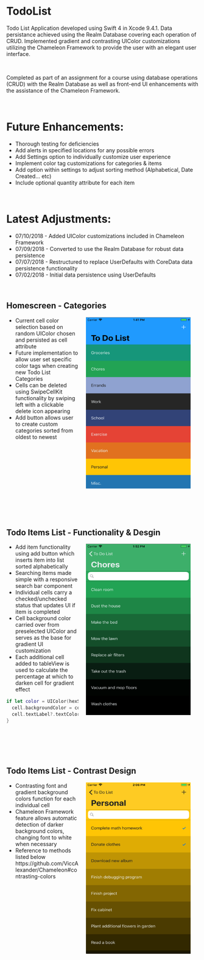 # TodoList
Todo List Application developed using Swift 4 in Xcode 9.4.1. Data persistance achieved using the Realm Database 
covering each operation of CRUD. Implemented gradient and contrasting UIColor customizations utilizing the Chameleon 
Framework to provide the user with an elegant user interface.

</br>

Completed as part of an assignment for a course using database operations (CRUD) with the Realm Database as well as front-end UI enhancements with the assistance of the Chameleon Framework.


<br>


<h1>Future Enhancements:</h1>
<ul>
  <li> Thorough testing for deficiencies </li>
  <li> Add alerts in specified locations for any possible errors </li>
  <li> Add Settings option to individually customize user experience </li>
  <li> Implement color tag customizations for categories & items </li>
  <li> Add option within settings to adjust sorting method (Alphabetical, Date Created... etc) </li>
  <li> Include optional quantity attribute for each item </li>
</ul>

</br>

<h1>Latest Adjustments:</h1>
<ul>
  <li> 07/10/2018 - Added UIColor customizations included in Chameleon Framework </li>
  <li> 07/09/2018 - Converted to use the Realm Database for robust data persistence </li>
  <li> 07/07/2018 - Restructured to replace UserDefaults with CoreData data persistence functionality </li>
  <li> 07/02/2018 - Initial data persistence using UserDefaults </li>
</ul>


</br>

<h2> Homescreen - Categories </h2>
<p>
  <img align = "right" src = "Images/homescreen_filled.png" width = "275" height = "450" hspace = "20" alt = "Homescreen - Filled" />
  <ul>
    <li> Current cell color selection based on random UIColor chosen and persisted as cell attribute  </li>
    <li> Future implementation to allow user set specific color tags when creating new Todo List Categories </li>
    <li> Cells can be deleted using SwipeCellKit functionality by swiping left with a clickable delete icon appearing </li>
    <li> Add button allows user to create custom categories sorted from oldest to newest </li>
  </ul>
</p>

</br>
</br>
</br>
</br>
</br>
</br>
</br>
</br>
</br>
</br>
</br>

<h2> Todo Items List - Functionality & Desgin </h2>
<p>
  <img align = "right" src = "Images/items_unchecked.png" width = "275" height = "450" hspace = "20"  alt = "Todo List - Items Page" />
  <ul>
    <li> Add item functionality using add button which inserts item into list sorted alphabetically </li>
    <li> Searching items made simple with a responsive search bar component </li>
    <li> Individual cells carry a checked/unchecked status that updates UI if item is completed </li>
    <li> Cell background color carried over from preselected UIColor and serves as the base for gradient UI customization </li>
    <li> Each additional cell added to tableView is used to calculate the percentage at which to darken cell for gradient effect </li>
      
  </ul>
    
```swift
if let color = UIColor(hexString: selectedCategory!.bgColor)?.darken(byPercentage: CGFloat(indexPath.row) / CGFloat(todoItems!.count)) {
  cell.backgroundColor = color
  cell.textLabel?.textColor = ContrastColorOf(color, returnFlat: true)
}
```
    
</p>

</br>
</br>
</br>
</br>

<h2> Todo Items List - Contrast Design </h2>
<p>
  <img align = "right" src = "Images/items_contrast.png" width = "275" height = "450" hspace = "20" alt = "Items Page - Contrast" />
  <ul>
    <li> Contrasting font and gradient background colors function for each individual cell </li>
    <li> Chameleon Framework feature allows automatic detection of darker background colors, changing font to white when necessary </li>
    <li> Reference to methods listed below </li>
    https://github.com/ViccAlexander/Chameleon#contrasting-colors
  </ul>
</p>



</br>
